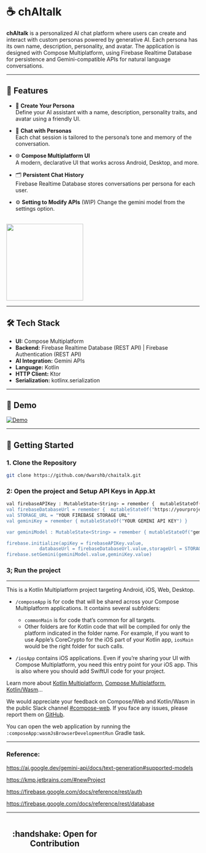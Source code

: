 
# ☕ chAItalk

**chAItalk** is a personalized AI chat platform where users can create and interact with custom personas powered by generative AI. Each persona has its own name, description, personality, and avatar. The application is designed with Compose Multiplatform, using Firebase Realtime Database for persistence and Gemini-compatible APIs for natural language conversations.

---

## 🌟 Features

- 🧠 **Create Your Persona**  
  Define your AI assistant with a name, description, personality traits, and avatar using a friendly UI.

- 💬 **Chat with Personas**  
  Each chat session is tailored to the persona’s tone and memory of the conversation.

- 🌐 **Compose Multiplatform UI**  
  A modern, declarative UI that works across Android, Desktop, and more.

- 🗂 **Persistent Chat History**  
  Firebase Realtime Database stores conversations per persona for each user.

- ⚙️ **Setting to Modify APIs** (WIP)
  Change the gemini model from the settings option.
<br/>
  <img src="https://github.com/user-attachments/assets/0a972a72-6e2d-4e75-bdd3-e622f98b6db2" width=200>

---

## 🛠 Tech Stack

- **UI:** Compose Multiplatform  
- **Backend:** Firebase Realtime Database (REST API) | Firebase Authentication (REST API)
- **AI Integration:** Gemini APIs  
- **Language:** Kotlin  
- **HTTP Client:** Ktor  
- **Serialization:** kotlinx.serialization

---

## 📸 Demo
[![Demo](https://img.youtube.com/vi/7iFeuRiKPxw/0.jpg)](https://youtu.be/7iFeuRiKPxw)

---

## 🚀 Getting Started

### 1. Clone the Repository

```bash
git clone https://github.com/dwarshb/chaitalk.git
```

### 2: Open the project and Setup API Keys in App.kt
```bash
val firebaseAPIKey : MutableState<String> = remember {  mutableStateOf(YOUR_FIREBASE_API_KEY")}
val firebaseDatabaseUrl = remember {  mutableStateOf("https://yourprojectdatabaseurl.firebaseio.com/") }
val STORAGE_URL = "YOUR FIREBASE STORAGE URL"
val geminiKey = remember { mutableStateOf("YOUR GEMINI API KEY") }

var geminiModel : MutableState<String> = remember { mutableStateOf("gemini-2.0-flash") }

firebase.initialize(apiKey = firebaseAPIKey.value,
            databaseUrl = firebaseDatabaseUrl.value,storageUrl = STORAGE_URL)
firebase.setGemini(geminiModel.value,geminiKey.value)

```
### 3; Run the project
---

This is a Kotlin Multiplatform project targeting Android, iOS, Web, Desktop.

* `/composeApp` is for code that will be shared across your Compose Multiplatform applications.
  It contains several subfolders:
  - `commonMain` is for code that’s common for all targets.
  - Other folders are for Kotlin code that will be compiled for only the platform indicated in the folder name.
    For example, if you want to use Apple’s CoreCrypto for the iOS part of your Kotlin app,
    `iosMain` would be the right folder for such calls.

* `/iosApp` contains iOS applications. Even if you’re sharing your UI with Compose Multiplatform, 
  you need this entry point for your iOS app. This is also where you should add SwiftUI code for your project.


Learn more about [Kotlin Multiplatform](https://www.jetbrains.com/help/kotlin-multiplatform-dev/get-started.html),
[Compose Multiplatform](https://github.com/JetBrains/compose-multiplatform/#compose-multiplatform),
[Kotlin/Wasm](https://kotl.in/wasm/)…

We would appreciate your feedback on Compose/Web and Kotlin/Wasm in the public Slack channel [#compose-web](https://slack-chats.kotlinlang.org/c/compose-web).
If you face any issues, please report them on [GitHub](https://github.com/JetBrains/compose-multiplatform/issues).

You can open the web application by running the `:composeApp:wasmJsBrowserDevelopmentRun` Gradle task.

---

### Reference:
https://ai.google.dev/gemini-api/docs/text-generation#supported-models

https://kmp.jetbrains.com/#newProject

https://firebase.google.com/docs/reference/rest/auth

https://firebase.google.com/docs/reference/rest/database

---

<div style="width:100%">
	<div style="width:50%; display:inline-block">
		<h2 align="center">
      :handshake: Open for Contribution
		</h2>	
	</div>	
</div>
